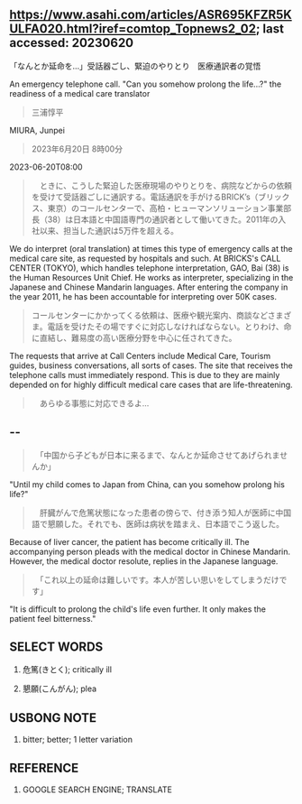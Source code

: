 ## https://www.asahi.com/articles/ASR695KFZR5KULFA020.html?iref=comtop_Topnews2_02; last accessed: 20230620

「なんとか延命を…」受話器ごし、緊迫のやりとり　医療通訳者の覚悟

An emergency telephone call. "Can you somehow  prolong the life...?" the readiness of a medical care translator

> 三浦惇平

MIURA, Junpei

> 2023年6月20日 8時00分

2023-06-20T08:00

>　ときに、こうした緊迫した医療現場のやりとりを、病院などからの依頼を受けて受話器ごしに通訳する。電話通訳を手がけるBRICK’s（ブリックス、東京）のコールセンターで、高柏・ヒューマンソリューション事業部長（38）は日本語と中国語専門の通訳者として働いてきた。2011年の入社以来、担当した通訳は5万件を超える。

We do interpret (oral translation) at times this type of emergency calls at the medical care site, as requested by hospitals and such. At BRICKS's CALL CENTER (TOKYO), which handles telephone interpretation, GAO, Bai (38) is the Human Resources Unit Chief. He works as interpreter, specializing in the Japanese and Chinese Mandarin languages. After entering the company in the year 2011, he has been accountable for interpreting over 50K cases.

> コールセンターにかかってくる依頼は、医療や観光案内、商談などさまざま。電話を受けたその場ですぐに対応しなければならない。とりわけ、命に直結し、難易度の高い医療分野を中心に任されてきた。

The requests that arrive at Call Centers include Medical Care, Tourism guides, business conversations, all sorts of cases. The site that receives the telephone calls must immediately respond. This is due to they are mainly depended on for highly difficult medical care cases that are life-threatening.

>　あらゆる事態に対応できるよ…

## --

> 　「中国から子どもが日本に来るまで、なんとか延命させてあげられませんか」

"Until my child comes to Japan from China, can you somehow prolong his life?"

>　肝臓がんで危篤状態になった患者の傍らで、付き添う知人が医師に中国語で懇願した。それでも、医師は病状を踏まえ、日本語でこう返した。

Because of liver cancer, the patient has become critically ill. The accompanying person pleads with the medical doctor in Chinese Mandarin. However, the medical doctor resolute, replies in the Japanese language.

>　「これ以上の延命は難しいです。本人が苦しい思いをしてしまうだけです」

"It is difficult to prolong the child's life even further. It only makes the patient feel bitterness." 

## SELECT WORDS

1) 危篤(きとく); critically ill

2) 懇願(こんがん); plea

## USBONG NOTE

1) bitter; better; 1 letter variation

## REFERENCE

1) GOOGLE SEARCH ENGINE; TRANSLATE
